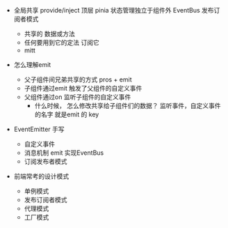 - 全局共享
  provide/inject  顶层
  pinia 状态管理独立于组件外 
  EventBus 发布订阅者模式 
  - 共享的 数据或方法 
  - 任何要用到它的定法 订阅它
  - mitt 

- 怎么理解emit 
  - 父子组件间兄弟共享的方式 pros + emit 
  - 子组件通过emit 触发了父组件的自定义事件
  - 父组件通过on 监听子组件的自定义事件
    - 什么时候， 怎么修改共享给子组件们的数据？
    监听事件，自定义事件的名字 就是emit 的 key 

- EventEmitter 手写
  - 自定义事件
  - 消息机制 emit 实现EventBus 
  - 订阅发布者模式

- 前端常考的设计模式
  - 单例模式
  - 发布订阅者模式
  - 代理模式
  - 工厂模式 